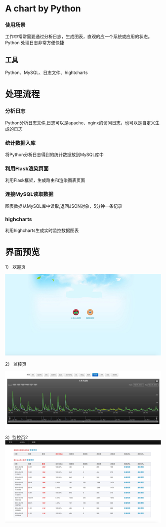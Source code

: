 # A chart by Python
### 使用场景
工作中常常需要通过分析日志，生成图表，直观的应一个系统或应用的状态。Python 处理日志非常方便快捷

## 工具
Python、MySQL、日志文件、hightcharts

# 处理流程

### 分析日志
Python分析日志文件,日志可以是apache、nginx的访问日志，也可以是自定义生成的日志

### 统计数据入库
将Python分析日志得到的统计数据放到MySQL库中

### 利用Flask渲染页面
利用Flask框架，生成路由和渲染图表页面

### 连接MySQL读取数据
图表数据从MySQL库中读取,返回JSON对象，5分钟一条记录

### highcharts
利用highcharts生成实时监控数据图表

# 界面预览

1） 欢迎页

![](doc/wel.png?raw=true)

2） 监控页

![](doc/charts.png?raw=true)

3）监控页2
![](doc/node_pic.png?raw=true)

